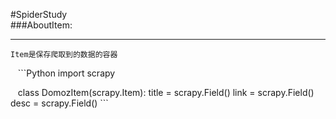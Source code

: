 #SpiderStudy   
###AboutItem:   
***
    Item是保存爬取到的数据的容器   
    ```Python
    import scrapy
    
    class DomozItem(scrapy.Item):
        title = scrapy.Field()
        link = scrapy.Field()
        desc = scrapy.Field()
    ```

